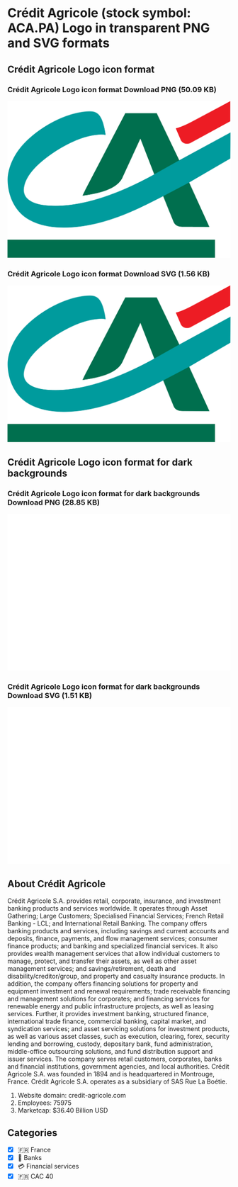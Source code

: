 # Crédit Agricole (stock symbol: ACA.PA) Logo in transparent PNG and SVG formats

## Crédit Agricole Logo icon format

### Crédit Agricole Logo icon format Download PNG (50.09 KB)

![Crédit Agricole Logo icon format Download PNG (50.09 KB)](/img/orig/ACA.PA-da8b9f9a.png)

### Crédit Agricole Logo icon format Download SVG (1.56 KB)

![Crédit Agricole Logo icon format Download SVG (1.56 KB)](/img/orig/ACA.PA-11909ad3.svg)

## Crédit Agricole Logo icon format for dark backgrounds

### Crédit Agricole Logo icon format for dark backgrounds Download PNG (28.85 KB)

![Crédit Agricole Logo icon format for dark backgrounds Download PNG (28.85 KB)](/img/orig/ACA.PA.D-08b1dc36.png)

### Crédit Agricole Logo icon format for dark backgrounds Download SVG (1.51 KB)

![Crédit Agricole Logo icon format for dark backgrounds Download SVG (1.51 KB)](/img/orig/ACA.PA.D-a660a6fe.svg)

## About Crédit Agricole

Crédit Agricole S.A. provides retail, corporate, insurance, and investment banking products and services worldwide. It operates through Asset Gathering; Large Customers; Specialised Financial Services; French Retail Banking - LCL; and International Retail Banking. The company offers banking products and services, including savings and current accounts and deposits, finance, payments, and flow management services; consumer finance products; and banking and specialized financial services. It also provides wealth management services that allow individual customers to manage, protect, and transfer their assets, as well as other asset management services; and savings/retirement, death and disability/creditor/group, and property and casualty insurance products. In addition, the company offers financing solutions for property and equipment investment and renewal requirements; trade receivable financing and management solutions for corporates; and financing services for renewable energy and public infrastructure projects, as well as leasing services. Further, it provides investment banking, structured finance, international trade finance, commercial banking, capital market, and syndication services; and asset servicing solutions for investment products, as well as various asset classes, such as execution, clearing, forex, security lending and borrowing, custody, depositary bank, fund administration, middle-office outsourcing solutions, and fund distribution support and issuer services. The company serves retail customers, corporates, banks and financial institutions, government agencies, and local authorities. Crédit Agricole S.A. was founded in 1894 and is headquartered in Montrouge, France. Crédit Agricole S.A. operates as a subsidiary of SAS Rue La Boétie.

1. Website domain: credit-agricole.com
2. Employees: 75975
3. Marketcap: $36.40 Billion USD


## Categories
- [x] 🇫🇷 France
- [x] 🏦 Banks
- [x] 💳 Financial services
- [x] 🇫🇷 CAC 40
